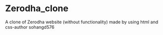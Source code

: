 # Zerodha_clone
A clone of Zerodha website (without functionality) made by using html and css-author sohangd576
